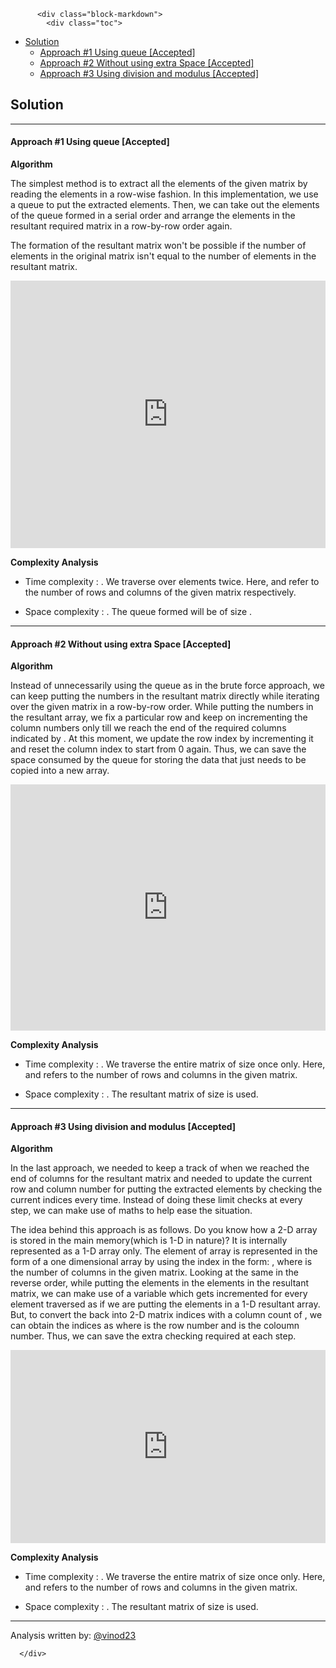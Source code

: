 <div class="article-body">
        
          <div class="block-markdown">
            <div class="toc">
<ul>
<li><a href="#solution">Solution</a><ul>
<li><a href="#approach-1-using-queue-accepted">Approach #1 Using queue [Accepted]</a></li>
<li><a href="#approach-2-without-using-extra-space-accepted">Approach #2 Without using extra Space [Accepted]</a></li>
<li><a href="#approach-3-using-division-and-modulus-accepted">Approach #3  Using division and modulus [Accepted]</a></li>
</ul>
</li>
</ul>
</div>
<h2 id="solution">Solution</h2>
<hr>
<h4 id="approach-1-using-queue-accepted">Approach #1 Using queue [Accepted]</h4>
<p><strong>Algorithm</strong></p>
<p>The simplest method is to extract all the elements of the given matrix by reading the elements in a row-wise fashion. In this implementation, we use a queue to put the extracted elements. Then, we can take out the elements of the queue formed in a serial order and arrange the elements in the resultant required matrix in a row-by-row order again.</p>
<p>The formation of the resultant matrix won't be possible if the number of elements in the original matrix isn't equal to the number of elements in the resultant matrix.</p>
<iframe src="https://leetcode.com/playground/QiYrHtjz/shared" frameborder="0" name="QiYrHtjz" width="100%" height="428"></iframe>

<p><strong>Complexity Analysis</strong></p>
<ul>
<li>
<p>Time complexity : <script type="math/tex; mode=display">O(m*n)</script>. We traverse over <script type="math/tex; mode=display">m*n</script> elements twice. Here, <script type="math/tex; mode=display">m</script> and <script type="math/tex; mode=display">n</script> refer to the number of rows and columns of the given matrix respectively.</p>
</li>
<li>
<p>Space complexity : <script type="math/tex; mode=display">O(m*n)</script>. The queue formed will be of size <script type="math/tex; mode=display">m*n</script>.</p>
</li>
</ul>
<hr>
<h4 id="approach-2-without-using-extra-space-accepted">Approach #2 Without using extra Space [Accepted]</h4>
<p><strong>Algorithm</strong></p>
<p>Instead of unnecessarily using the queue as in the brute force approach, we can keep putting the numbers in the resultant matrix directly while iterating over the given matrix in a row-by-row order. While putting the numbers in the resultant array, we fix a particular row and keep on incrementing the column numbers only till we reach the end of the required columns indicated by <script type="math/tex; mode=display">c</script>. At this moment, we update the row index by incrementing it and reset the column index to start from 0 again. Thus, we can save the space consumed by the queue for storing the data that just needs to be copied into a new array.</p>
<iframe src="https://leetcode.com/playground/JvBHJ8mJ/shared" frameborder="0" name="JvBHJ8mJ" width="100%" height="394"></iframe>

<p><strong>Complexity Analysis</strong></p>
<ul>
<li>
<p>Time complexity : <script type="math/tex; mode=display">O(m*n)</script>. We traverse the entire matrix of size <script type="math/tex; mode=display">m*n</script> once only. Here, <script type="math/tex; mode=display">m</script> and <script type="math/tex; mode=display">n</script> refers to the number of rows and columns in the given matrix.</p>
</li>
<li>
<p>Space complexity : <script type="math/tex; mode=display">O(m*n)</script>. The resultant matrix of size <script type="math/tex; mode=display">m*n</script> is used. </p>
</li>
</ul>
<hr>
<h4 id="approach-3-using-division-and-modulus-accepted">Approach #3  Using division and modulus [Accepted]</h4>
<p><strong>Algorithm</strong></p>
<p>In the last approach, we needed to keep a track of when we reached the end of columns for the resultant matrix and needed to update the current row and column number for putting the extracted elements by checking the current indices every time. Instead of doing these limit checks at every step, we can make use of maths to help ease the situation. </p>
<p>The idea behind this approach is as follows. Do you know how a 2-D array is stored in the main memory(which is 1-D  in nature)? It is internally represented as a 1-D array only. The element <script type="math/tex; mode=display">nums[i][j]</script> of <script type="math/tex; mode=display">nums</script> array is represented in the form of a one dimensional array by using the index in the form: <script type="math/tex; mode=display">nums[n*i + j]</script>, where <script type="math/tex; mode=display">m</script> is the number of columns in the given matrix. Looking at the same in the reverse order, while putting the elements in the elements in the resultant matrix, we can make use of a <script type="math/tex; mode=display">count</script> variable which gets incremented for every element traversed as if we are putting the elements in a 1-D resultant array. But, to convert the <script type="math/tex; mode=display">count</script> back into 2-D matrix indices with a column count of <script type="math/tex; mode=display">c</script>, we can obtain the indices as <script type="math/tex; mode=display">res[count/c][count\%c]</script> where <script type="math/tex; mode=display">count/c</script> is the row number and <script type="math/tex; mode=display">count\%c</script> is the coloumn number. Thus, we can save the extra checking required at each step.</p>
<iframe src="https://leetcode.com/playground/3U3C5txm/shared" frameborder="0" name="3U3C5txm" width="100%" height="309"></iframe>

<p><strong>Complexity Analysis</strong></p>
<ul>
<li>
<p>Time complexity : <script type="math/tex; mode=display">O(m*n)</script>. We traverse the entire matrix of size <script type="math/tex; mode=display">m*n</script> once only. Here, <script type="math/tex; mode=display">m</script> and <script type="math/tex; mode=display">n</script> refers to the number of rows and columns in the given matrix.</p>
</li>
<li>
<p>Space complexity : <script type="math/tex; mode=display">O(m*n)</script>. The resultant matrix of size <script type="math/tex; mode=display">m*n</script> is used. </p>
</li>
</ul>
<hr>
<p>Analysis written by: <a href="https://leetcode.com/vinod23">@vinod23</a></p>
          </div>
        
      </div>